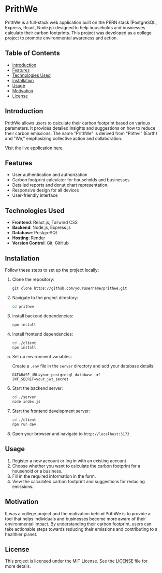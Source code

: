 # PrithWe

PrithWe is a full-stack web application built on the PERN stack (PostgreSQL, Express, React, Node.js) designed to help households and businesses calculate their carbon footprints. This project was developed as a college project to promote environmental awareness and action.

## Table of Contents

- [Introduction](#introduction)
- [Features](#features)
- [Technologies Used](#technologies-used)
- [Installation](#installation)
- [Usage](#usage)
- [Motivation](#motivation)
- [License](#license)

## Introduction

PrithWe allows users to calculate their carbon footprint based on various parameters. It provides detailed insights and suggestions on how to reduce their carbon emissions. The name "PrithWe" is derived from "Prithvi" (Earth) and "We," emphasizing collective action and collaboration. 

Visit the live application [here](https://prithwe.onrender.com).

## Features

- User authentication and authorization
- Carbon footprint calculator for households and businesses
- Detailed reports and donut chart representation.
- Responsive design for all devices
- User-friendly interface

## Technologies Used

- **Frontend**: React.js, Tailwind CSS
- **Backend**: Node.js, Express.js
- **Database**: PostgreSQL
- **Hosting**: Render
- **Version Control**: Git, GitHub

## Installation

Follow these steps to set up the project locally:

1. Clone the repository:

    ```bash
    git clone https://github.com/yourusername/prithwe.git
    ```

2. Navigate to the project directory:

    ```bash
    cd prithwe
    ```

3. Install backend dependencies:

    ```bash
    npm install
    ```

4. Install frontend dependencies:

    ```bash
    cd ./client
    npm install
    ```

5. Set up environment variables:

    Create a `.env` file in the `server` directory and add your database details:

    ```env
    DATABASE_URL=your_postgresql_database_url
    JWT_SECRET=your_jwt_secret
    ```

6. Start the backend server:

    ```bash
    cd ./server
    node index.js
    ```

7. Start the frontend development server:

    ```bash
    cd ./client
    npm run dev
    ```

8. Open your browser and navigate to `http://localhost:5173`.

## Usage

1. Register a new account or log in with an existing account.
2. Choose whether you want to calculate the carbon footprint for a household or a business.
3. Fill in the required information in the form.
4. View the calculated carbon footprint and suggestions for reducing emissions.

## Motivation
It was a college project and the motivation behind PrithWe is to provide a tool that helps individuals and businesses become more aware of their environmental impact. By understanding their carbon footprint, users can take actionable steps towards reducing their emissions and contributing to a healthier planet.

## License

This project is licensed under the MIT License. See the [LICENSE](LICENSE) file for more details.
